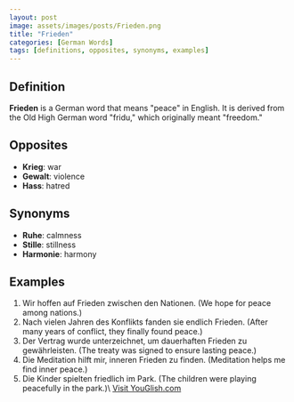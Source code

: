 ```yaml
---
layout: post
image: assets/images/posts/Frieden.png
title: "Frieden"
categories: [German Words]
tags: [definitions, opposites, synonyms, examples]
---
```


## Definition

**Frieden** is a German word that means "peace" in English. It is derived from the Old High German word "fridu," which originally meant "freedom."

## Opposites

- **Krieg**: war
- **Gewalt**: violence
- **Hass**: hatred

## Synonyms

- **Ruhe**: calmness
- **Stille**: stillness
- **Harmonie**: harmony

## Examples

1. Wir hoffen auf Frieden zwischen den Nationen. (We hope for peace among nations.)
2. Nach vielen Jahren des Konflikts fanden sie endlich Frieden. (After many years of conflict, they finally found peace.)
3. Der Vertrag wurde unterzeichnet, um dauerhaften Frieden zu gewährleisten. (The treaty was signed to ensure lasting peace.)
4. Die Meditation hilft mir, inneren Frieden zu finden. (Meditation helps me find inner peace.)
5. Die Kinder spielten friedlich im Park. (The children were playing peacefully in the park.)\ <a id="yg-widget-0" class="youglish-widget" data-query="Frieden" data-lang="german" data-components="8412" data-auto-start="0" data-bkg-color="theme_light" data-title="How%20to%20pronounce%20Frieden%20in%20German"  rel="nofollow" href="https://youglish.com">Visit YouGlish.com</a><script async src="https://youglish.com/public/emb/widget.js" charset="utf-8"></script>